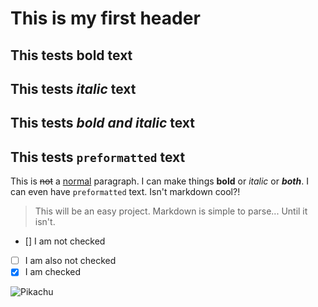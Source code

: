 # This is my first header

## This tests **bold** text

## This tests *italic* text

## This tests ***bold and italic*** text

## This tests `preformatted` text

This is ~~not~~ a [normal](https://www.google.com/search?q=normal) paragraph. I can make things **bold** or *italic* or ***both***. I can even have `preformatted` text. Isn't markdown cool?!

> This will be an easy project. Markdown is simple to parse... Until it isn't.

- [] I am not checked
- [ ] I am also not checked
- [x] I am checked

![Pikachu](https://static.zerochan.net/Pikachu.600.1452733.jpg)

